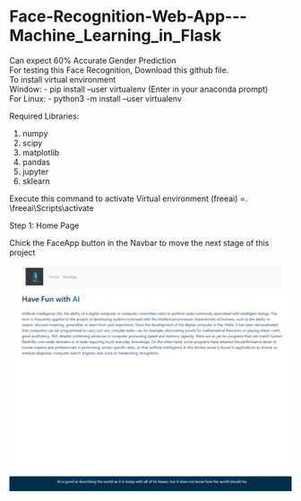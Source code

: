 # Face-Recognition-Web-App---Machine_Learning_in_Flask

Can expect 60% Accurate Gender Prediction
<br>
For testing this Face Recognition, Download this github file.
<br>
To install virtual environment
<br>
Window: - pip install –user virtualenv (Enter in your anaconda prompt)
<br>
For Linux: - python3 -m install –user virtualenv

Required Libraries:
<br>
1.	numpy
2.	scipy
3.	matplotlib
4.	pandas
5.	jupyter
6.	sklearn

Execute this command to activate Virtual environment (freeai) =. \freeai\Scripts\activate

Step 1: Home Page

Chick the FaceApp button in the Navbar to move the next stage of this project

<img src="home.PNG">
